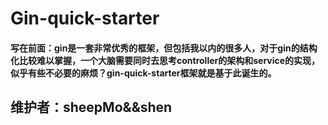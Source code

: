 # Gin-quick-starter
#### 写在前面：gin是一套非常优秀的框架，但包括我以内的很多人，对于gin的结构化比较难以掌握，一个大脑需要同时去思考controller的架构和service的实现，似乎有些不必要的麻烦？gin-quick-starter框架就是基于此诞生的。
## 维护者：sheepMo&&shen